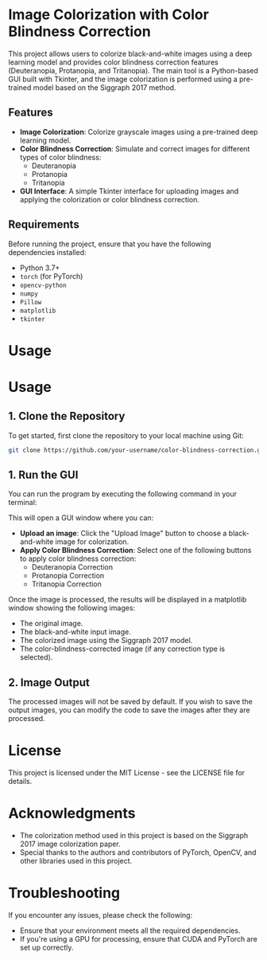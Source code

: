 # Image Colorization with Color Blindness Correction

This project allows users to colorize black-and-white images using a deep learning model and provides color blindness correction features (Deuteranopia, Protanopia, and Tritanopia). The main tool is a Python-based GUI built with Tkinter, and the image colorization is performed using a pre-trained model based on the Siggraph 2017 method.

## Features

- **Image Colorization**: Colorize grayscale images using a pre-trained deep learning model.
- **Color Blindness Correction**: Simulate and correct images for different types of color blindness:
  - Deuteranopia
  - Protanopia
  - Tritanopia
- **GUI Interface**: A simple Tkinter interface for uploading images and applying the colorization or color blindness correction.

## Requirements

Before running the project, ensure that you have the following dependencies installed:

- Python 3.7+
- `torch` (for PyTorch)
- `opencv-python`
- `numpy`
- `Pillow`
- `matplotlib`
- `tkinter`


# Usage

# Usage

## 1. Clone the Repository

To get started, first clone the repository to your local machine using Git:

```bash
git clone https://github.com/your-username/color-blindness-correction.git
```

## 1. Run the GUI

You can run the program by executing the following command in your terminal:


This will open a GUI window where you can:

- **Upload an image**: Click the "Upload Image" button to choose a black-and-white image for colorization.
- **Apply Color Blindness Correction**: Select one of the following buttons to apply color blindness correction:
  - Deuteranopia Correction
  - Protanopia Correction
  - Tritanopia Correction

Once the image is processed, the results will be displayed in a matplotlib window showing the following images:

- The original image.
- The black-and-white input image.
- The colorized image using the Siggraph 2017 model.
- The color-blindness-corrected image (if any correction type is selected).

## 2. Image Output

The processed images will not be saved by default. If you wish to save the output images, you can modify the code to save the images after they are processed.

# License

This project is licensed under the MIT License - see the LICENSE file for details.

# Acknowledgments

- The colorization method used in this project is based on the Siggraph 2017 image colorization paper.
- Special thanks to the authors and contributors of PyTorch, OpenCV, and other libraries used in this project.

# Troubleshooting

If you encounter any issues, please check the following:

- Ensure that your environment meets all the required dependencies.
- If you're using a GPU for processing, ensure that CUDA and PyTorch are set up correctly.


